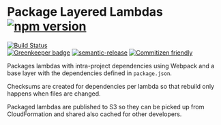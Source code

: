 # Package Layered Lambdas [![npm version](https://img.shields.io/npm/v/@nrfcloud/package-layered-lambdas.svg)](https://www.npmjs.com/package/@nrfcloud/package-layered-lambdas)

[![Build Status](https://codebuild.us-east-1.amazonaws.com/badges?uuid=eyJlbmNyeXB0ZWREYXRhIjoidDJRd29PcytxMjJSRzlPSXdYTTlyYmphZjhEWFFwRndaaWxBNldVZXdEREJZZVhobmN5aWNqRVNLeFpOck5DZjVKZURnSm03cHVnZFJIN2tDQm9FZVR3PSIsIml2UGFyYW1ldGVyU3BlYyI6IjdkaTZ6dkZWdXg4WDQ3WXYiLCJtYXRlcmlhbFNldFNlcmlhbCI6MX0%3D&branch=saga)](https://console.aws.amazon.com/codesuite/codebuild/projects/package-layered-lambdas/history?region=us-east-1)  
[![Greenkeeper badge](https://badges.greenkeeper.io/nRFCloud/package-layered-lambdas.svg)](https://greenkeeper.io/)
[![semantic-release](https://img.shields.io/badge/%20%20%F0%9F%93%A6%F0%9F%9A%80-semantic--release-e10079.svg)](https://github.com/semantic-release/semantic-release)
[![Commitizen friendly](https://img.shields.io/badge/commitizen-friendly-brightgreen.svg)](http://commitizen.github.io/cz-cli/)

Packages lambdas with intra-project dependencies using Webpack and a base layer with the dependencies defined in `package.json`.

Checksums are created for dependencies per lambda so that rebuild only happens when files are changed.

Packaged lambdas are published to S3 so they can be picked up from CloudFormation and shared also cached for other developers.
